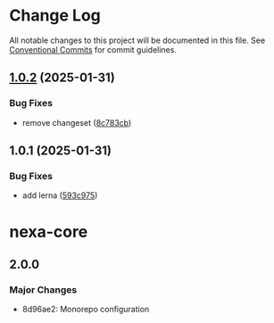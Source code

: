 # Change Log

All notable changes to this project will be documented in this file.
See [Conventional Commits](https://conventionalcommits.org) for commit guidelines.

## [1.0.2](https://github.com/nexa-js/nexa/compare/@nexa-js/nexa-core@1.0.1...@nexa-js/nexa-core@1.0.2) (2025-01-31)


### Bug Fixes

* remove changeset ([8c783cb](https://github.com/nexa-js/nexa/commit/8c783cb232a32fde37d8030d2fa3dda9300f0655))





## 1.0.1 (2025-01-31)


### Bug Fixes

* add lerna ([593c975](https://github.com/nexa-js/nexa/commit/593c97526c4eaffe2086943b1ace7878ee5de9fb))





# nexa-core

## 2.0.0

### Major Changes

- 8d96ae2: Monorepo configuration
